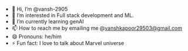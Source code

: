 - 👋 Hi, I’m @vansh-2905
- 👀 I’m interested in Full stack development and ML. 
- 🌱 I’m currently learning genAI
- 📫 How to reach me by emailing me @vanshkapoor29503@gmail.com
- 😄 Pronouns: he/him
- ⚡ Fun fact: I love to talk about Marvel universe

<!---
vansh-2905/vansh-2905 is a ✨ special ✨ repository because its `README.md` (this file) appears on your GitHub profile.
You can click the Preview link to take a look at your changes.
--->

